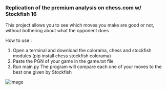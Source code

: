 ### Replication of the premium analysis on chess.com w/ Stockfish 16

This project allows you to see which moves you make are good or not, without bothering about what the opponent does

How to use :
1. Open a terminal and download the colorama, chess and stockfish modules (pip install chess stockfish colorama)
2. Paste the PGN of your game in the game.txt file
3. Run main.py
The program will compare each one of your moves to the best one given by Stockfish

![image](https://github.com/Fredrik2002/Chess-analysis/assets/86866135/153b03da-b3ac-4789-9888-f7a9bccc63c5)
